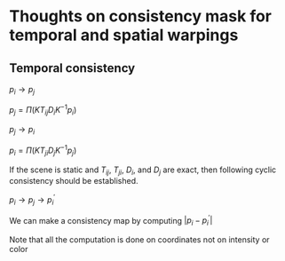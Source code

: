 # Thoughts on consistency mask for temporal and spatial warpings

## Temporal consistency

$p_i \rightarrow p_j$ 

$p_j = \Pi(K T_{ij} D_i K^{-1} p_i)$

$p_j \rightarrow p_i$

$p_i = \Pi(K T_{ji} D_j K^{-1} p_j)$


If the scene is static and $T_{ij}$, $T_{ji}$, $D_i$, and $D_j$ are exact, then following cyclic consistency should be established.

$p_i \rightarrow p_j \rightarrow p^\prime_i$

We can make a consistency map by computing $| p_i - p^\prime_i |$

Note that all the computation is done on coordinates not on intensity or color

